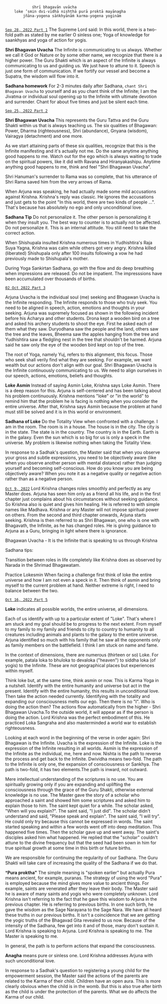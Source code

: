 ```
            śhrī bhagavān uvācha
    loke ’smin dvi-vidhā niṣhṭhā purā proktā mayānagha
        jñāna-yogena sāṅkhyānāṁ karma-yogena yoginām


```
[`Sep 28, 2022 Part 1`](https://www.youtube.com/watch?v=cOFP9A3OPmo)
The Supreme Lord said: In this world, there is a two-fold path as stated by me earlier O sinless one; Yoga of knowledge for saankhyas and yoga of action for yogis.

**Shri Bhagavan Uvacha**
The Infinite is communicating to us always. Whether we call it God or Nature or by some other name, we recognize that there is a higher power. The Guru Shakti which is an aspect of the Infinite is always communicating to us and guiding us. We just have to attune to it. Speech is just one form of communication. If we fortify our vessel and become a Supatra, the wisdom will flow into it.

**Sadhana homework**
For 2-3 minutes daily after Sadhana, `chant Shri Bhagavan Uvacha` to yourself and as you chant think of the Infinite; I am the Jivatma or individual soul opening up to the Infinite with ultimate devotion and surrender. Chant for about five times and just be silent each time.

[`Sep 25, 2022 Part 2`](https://www.youtube.com/watch?v=HqtCIooYvTw)

**Shri Bhagawan Uvacha**
This represents the Guru Tattva and the Guru Shakti within us that is always teaching us. The six qualities of Bhagawan: Power, Dharma (righteousness), Shri (abundance), Gnyana (wisdom), Vairagya (detachment) and one more.

As we start attaining parts of these six qualities, recognize that this is the Infinite manifesting and it's actually not me. Do the same anytime anything good happens to me. Watch out for the ego which is always waiting to trade on the spiritual powers, like it did with Ravana and Hiranyakashipu. Anytime anything good happens to me, think and feel "Shri Bhagawan Uvacha".

Shri Hanuman's surrender to Rama was so complete, that his utterance of Shri Rama saved him from the very arrows of Rama.

When Arjuna was speaking, he had actually made some mild accusations against Krishna. Krishna's reply was classic. He ignores the accusations and just gets to the point "In this world, there are two kinds of people ...". That's because has absolutely no ego and only unconditional love.

**Sadhana Tip**
Do not personalize it.
The other person is personalizing it when they insult you. The best way to counter is to actually not be affected. Do not personalize it. This is an internal attitude. You still need to take the correct action.

When Shishupala insulted Krishna numerous times in Yudhishtira's Raja Suya Yagna, Krishna was calm while others got very angry. Krishna killed (liberated) Shishupala only after 100 insults following a vow he had previously made to Shishupala's mother.

During Yoga Sankirtan Sadhana, go with the flow and do deep breathing when impressions are released. Do not be impatient. The impresssions have been accumulated over thousands of births.

[`02 Oct 2022 Part 3`](https://www.youtube.com/watch?v=A4Cn06y1UW4&t=913s)

Arjuna Uvacha is the individual soul (me) seeking and Bhagawan Uvacha is the Infinite responding. The Infinite responds to those who truly seek. You need to be aligned in speech, action, emotions and thoughts in your seeking. Arjuna was supremely focused as shown in the following incident before his Acharya and other students. Drona kept a wooden bird on a tree and asked his archery students to shoot the eye. First he asked each of them what they saw. Duryodhana saw the people and the land, others saw the tree and the leaves, Bheema saw the apples hanging from the tree and Yudhishtira saw a fledgling nest in the tree that shouldn't be harmed. Arjuna said he saw only the eye of the wooden bird kept on top of the tree.

The root of Yoga, namely Yuj, refers to this alignment, this focus. Those who seek shall verily find what they are seeking. For example, we want wealth but our actions don't align with our goal. Shri Bhagawan Uvacha is the Infinite continuously communicating to us. We need to align ourselves in our speech, actions, emotions, beliefs and thoughts.

**Loke Asmin**
Instead of saying Asmin Loke, Krishna says Loke Asmin. There is a deep reason for this. Arjuna is self-centered and has been talking about his problem continuously. Krishna mentions "loke" or "in the world" to remind him that the problem he is facing is nothing when you consider the entire universe. After that, Krishna says Asmin because the problem at hand must still be solved and it is in this world or environment.

**Sadhana of Loke**
Do the Totality View when confronted with a challenge. I am in the room. The room is in a house. The house is in the city. The city is in the state. The state is in the country. The country is in the Earth. Earth is in the galaxy. Even the sun which is so big for us is only a speck in the universe. My problem is likewise nothing when taking the Totality View.

In response to a Sadhak's question, the Master said that when you observe your gross and subtle expressions, you need to be objectively aware (like when you observe another person with mental distance) rather than judging yourself and becoming self-conscious. How do you know you are being objectively aware? When you note it as a negative quality or negative action rather than as a negative person.

[`Oct 9, 2022`](https://www.youtube.com/watch?v=gRYc5fWseQA&t=0s)
Lord Krishna changes roles smoothly and perfectly as any Master does. Arjuna has seen him only as a friend all his life, and in the first chapter just complains about his circumstances without seeking guidance. So Krishna also is quiet and gives him healing. He is referred to with simple names like Madhava. Krishna or any Master will not impose spiritual power on others. From the second and third chapter onwards, Arjuna starts seeking. Krishna is then referred to as Shri Bhagawan, one who is one with Bhagavath, the Infinite, as he has changed roles. He is giving guidance to Arjuna as a Guru, bringing in light where there is ignorance. 

Bhagawan Uvacha - It is the Infinite that is speaking to us through Krishna

Sadhana tips:

Transition between roles in life completely like Krishna does as observed  by Narada in the Shrimad Bhagawatam.

Practice Lokesmin 
When facing a challenge first think of loke the entire universe and how I am not even a speck in it. Then think of asmin and bring myself to the current problem at hand. Neither extreme is right, I need to balance between the two.

[`Oct 16, 2022 Part 5`](https://www.youtube.com/watch?v=MkyLhjJbCmQ&t=3601s)

**Loke** indicates all possible worlds, the entire universe, all dimensions.

Each of us identify with up to a particular extent of "Loke". That's where I am stuck and my goal should be to progress to the next extent. From myself to my family to my family and friends to city to country to humanity to all creatures including animals and plants to the galaxy to the entire universe. Arjuna identified so much with his family that he saw all the opponents only as family members on the battlefield. I think I am stuck on name and fame.

In the context of dimensions, there are numerous (thirteen or so) Loke. For example, patala loka to bhuloka to devaloka ("heaven") to siddha loka (of yogis) to the Infinite. These are not geographical places but experiences within myself.

Think loke but, at the same time, think asmin or now. This is Karma Yoga in a nutshell. Identify with the entire humanity and universe but act in the present.  Identify with the entire humanity, this results in unconditional love. Then take the action needed currently. Identifying with the totality and expanding our consciousness melts our ego. Then there is no "I". Who is doing the action then? The actions flow automatically from the higher - Shri Bhagawan Uvacha.To the outside world, it will appear as if the person is doing the action. Lord Krishna was the perfect embodiment of this. He practiced Loka Sangraha and also masterminded a world war to establish righteousness. 

Looking at each word in the beginning of the verse in order again: Shri Bhagawan is the Infinite. Uvacha is the expression of the Infinite. Loke is the expression of the Infinite resulting in all worlds. Asmin is the expression of the Infinite as the individual, me, here and now. Nishta is the path to reverse the process and get back to the Infinite. Dwividha means two-fold. The path to the Infinite is only one, the expansion of consciousness or Sankhya. The path is two-fold, it has two elements.The path is inward, not outward.

Mere intellectual understanding of the scriptures is no use. You are spiritually growing only if you are expanding and uplifting the consciousness through the grace of the Guru Shakti, otherwise external knowledge is no use. The Master gave the story of a scholar who approached a saint and showed him some scriptures and asked him to explain those to him. The saint kept quiet for a while. The scholar asked, "When will you explain?". The saint said, "I just did". The scholar didn't understand and said, "Please speak and explain".  The saint said, "I will try". He could only try because this cannot be expressed in words.  The saint started speaking and within a few words went off into deep meditation. This happened five times. Then the scholar gave up and went away. The saint's disciples asked him what happened. He replied that the "scholar" couldn't attune to the divine frequency but that the seed had been sown in him for true spiritual growth at some time in this birth or future births.

We are responsible for continuing the regularity of our Sadhana. The Guru Shakti will take care of increasing the quality of the Sadhana if we do that.

***Pura proktha"**
The simple meaning is "spoken earlier" but actually Pura means ancient, for example, puranas. The strategy of using the word "Pura" is employed because the mind gives more value to ancient things. For example, saints are venerated after they leave their body. The Master said he is aware of many saints and yogis who were completely unknown. Lord Krishna isn't referring to the fact that he gave this wisdom to Arjuna in the previous chapter. He is referring to previous births. In one such birth, he gave the wisdom as the Sage Narayana to the Sage Nara. We have all heard these truths in our previous births. It isn't a coincidence that we are getting the yogic truths of the Bhagavad Gita revealed to us now. Because of the intensity of the Sadhana, few get into it and of those, many don't sustain it. Lord Krishna is speaking to Arjuna. Lord Krishna is speaking to me. The Master is speaking to me.

In general, the path is to perform actions that expand the consciousness.

**Anagha** means pure or sinless one. Lord Krishna addresses Arjuna with such unconditional love.

In response to a Sadhak's question to registering a young child for the empowerment session, the Master said the actions of the parents are related to the Karma of their child. Children have an open aura. This is more clearly obvious when the child is in the womb. But this is also true after birth as the child is under the protection of the parents. What we do affects the Karma of our child. 